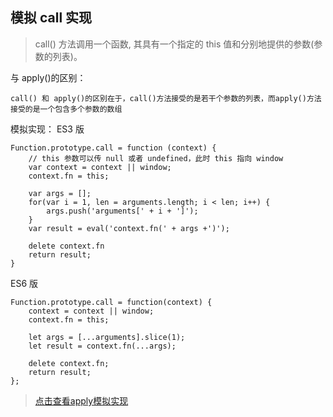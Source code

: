 ## 模拟 call 实现

> call() 方法调用一个函数, 其具有一个指定的 this 值和分别地提供的参数(参数的列表)。

与 apply()的区别：

```
call() 和 apply()的区别在于，call()方法接受的是若干个参数的列表，而apply()方法接受的是一个包含多个参数的数组
```

模拟实现：
ES3 版

```es3
Function.prototype.call = function (context) {
    // this 参数可以传 null 或者 undefined，此时 this 指向 window
    var context = context || window;
    context.fn = this;

    var args = [];
    for(var i = 1, len = arguments.length; i < len; i++) {
        args.push('arguments[' + i + ']');
    }
    var result = eval('context.fn(' + args +')');

    delete context.fn
    return result;
}
```

ES6 版

```
Function.prototype.call = function(context) {
    context = context || window;
    context.fn = this;

    let args = [...arguments].slice(1);
    let result = context.fn(...args);

    delete context.fn;
    return result;
};
```
>[点击查看apply模拟实现](apply.md)